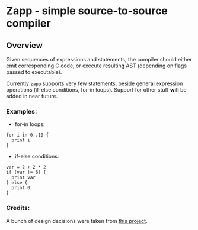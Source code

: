 # Zapp - simple source-to-source compiler

## Overview
Given sequences of expressions and statements, the compiler should either emit
corresponding C code, or execute resulting AST (depending on flags passed to
executable).

Currently `zapp` supports very few statements, beside general expression
operations (if-else conditions, for-in loops). Support for other stuff **will**
be added in near future.

### Examples:

* for-in loops:
```
for i in 0..10 {
  print i
}
```

* if-else conditions:
```
var = 2 + 2 * 2
if (var != 6) {
  print var
} else {
  print 0
}
```

### Credits:
A bunch of design decisions were taken from [this project](https://github.com/rui314/chibicc).
